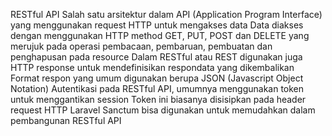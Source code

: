 RESTful API
Salah satu arsitektur dalam API (Application Program Interface) yang menggunakan request HTTP untuk mengakses data
Data diakses dengan menggunakan HTTP method GET, PUT, POST dan DELETE yang merujuk pada operasi pembacaan, pembaruan, pembuatan dan penghapusan pada resource
Dalam RESTful atau REST digunakan juga HTTP response untuk mendefinisikan respondata yang dikembalikan
Format respon yang umum digunakan berupa JSON (Javascript Object Notation)
Autentikasi pada RESTful API, umumnya menggunakan token untuk menggantikan session
Token ini biasanya disisipkan pada header request HTTP
Laravel Sanctum bisa digunakan untuk memudahkan dalam pembangunan RESTful API

